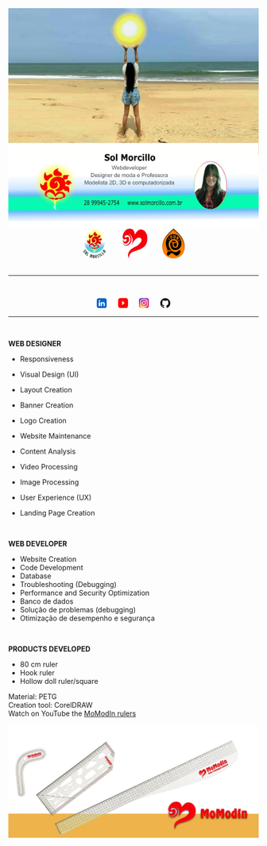 <img align="center" src="cartaoFoto_info1.jpg">

<div align="center">
<a href="https://solmorcillo.com.br" title="Website Sol Morcillo" target="_blank"><img src="logotipoSM_SM.png" width="50" height="60"></a> &nbsp; &ensp; &nbsp; <a href="https://solmorcillo.com.br/momodin.html" title="Website MoModIn" target="_blank"><img src="logoMomodin.fw.png" width="50" height=60"></a> &nbsp; &ensp; &nbsp; <a href="https://solmorcillo.com.br/ioubi.html" title="Website iOUBi" target="_blank"><img src="logotipo_ioubi.fw.png" width="45" height="60"></a>

</div>
<br>

---

<br>

<div align="center">
  
<a href="https://www.linkedin.com/in/solmorcillo/" target="_blank" ><img src="logo_linkedin.jpg" width="20" height="20"></a> &nbsp; &ensp; <a href="https://www.youtube.com/@SolMorcillo" target="_blank"><img src="logo_youtube.png" alt="texto" width="20" height="20"></a> &nbsp; &ensp; <a href="https://www.instagram.com/sol_morcillo/" target="_blank"><img src="logo_instagram.png" alt="texto" width="20" height="20"></a>
&nbsp; &ensp; <a href="https://www.github.com/QSoll/" target="_blank" ><img src="logo_github.jpg" alt="Ir para Linkedim" width="20" height="20"></a>
<div>

---

<br>

<div align="left">
  
  **WEB DESIGNER**
  
  * Responsiveness
  * Visual Design (UI)
  * Layout Creation
  * Banner Creation
  * Logo Creation
  * Website Maintenance
  * Content Analysis
  * Video Processing
  * Image Processing
  * User Experience (UX)
  * Landing Page Creation

    <br>
  
  **WEB DEVELOPER**
  
  * Website Creation
  * Code Development
  * Database
  * Troubleshooting (Debugging)
  * Performance and Security Optimization
  * Banco de dados
  * Solução de problemas (debugging)
  * Otimização de desempenho e segurança

<br>

**PRODUCTS DEVELOPED**

* 80 cm ruler
* Hook ruler
* Hollow doll ruler/square

Material: PETG <br>
Creation tool: CorelDRAW <br>
Watch on YouTube the <a href="https://youtu.be/VmiQWrJMKYA?si=CLvEnXqrqiBRzNRV" target="_blank" > MoModIn rulers</a>
                            
</div>

<img align="center" src="banner4.jpg">




 
